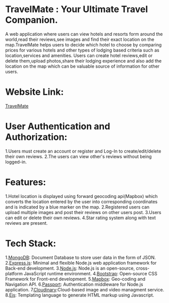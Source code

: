 # TravelMate : Your Ultimate Travel Companion.
A web application where users can view hotels and resorts form around the world,read their reviews,see images and find their exact location on the map.TravelMate helps users to decide which hotel to choose by comparing prices for various hotels and other types of lodging based criteria such as location,services and amenities.
Users can create hotel reviews,edit or delete them,upload photos,share their lodging experience and also add the location on the map which can be valuable source of information for other users.
# Website Link:
[TravelMate](https://travelmate-brogrammer24.onrender.com)
# User Authentication and Authorization:
1.Users must create an account or register and Log-In to create/edit/delete their own reviews.
2.The users can view other's reviews without being logged-in.

# Features:
1.Hotel location is displayed using forward geocoding api(Mapbox) which converts the location entered by the user into corresponding coordinates and is indicated by a blue marker on the map.
2.Registered users can upload multiple images and post their reviews on other users post.
3.Users can edit or delete their own reviews.
4.Star rating system along with text reviews are present.

# Tech Stack:
1.[MongoDB](https://www.mongodb.com/): Document Database to store user data in the form of JSON.
2.[Express.js](https://expressjs.com/): Minimal and flexible Node.js web application framework for Back-end development.
3.[Node.js](https://nodejs.org/en): Node.js is an open-source, cross-platform JavaScript runtime environment.
4.[Bootstrap](https://getbootstrap.com/): Open-source CSS Framework for Front-end development.
5.[Mapbox](https://www.mapbox.com/): Geo-coding and Navigation API.
6.[Passport](https://www.passportjs.org/packages/passport-npm/): Authentication middleware for Node.js application.
7.[Cloudinary](https://cloudinary.com/):Cloud-based image and video managment service.
8.[Ejs](https://ejs.co/): Templating language to generate HTML markup using Javascript.
